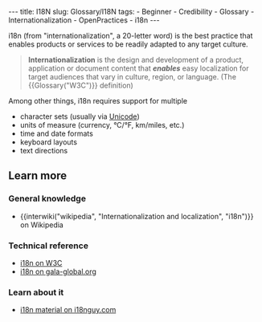 --- title: I18N slug: Glossary/I18N tags: - Beginner - Credibility - Glossary - Internationalization - OpenPractices - i18n ---

i18n (from "internationalization", a 20-letter word) is the best practice that enables products or services to be readily adapted to any target culture.

> **Internationalization** is the design and development of a product, application or document content that ***enables*** easy localization for target audiences that vary in culture, region, or language. (The {{Glossary("W3C")}} definition)

Among other things, i18n requires support for multiple

-   character sets (usually via [Unicode](https://searchcio-midmarket.techtarget.com/definition/Unicode))
-   units of measure (currency, °C/°F, km/miles, etc.)
-   time and date formats
-   keyboard layouts
-   text directions

Learn more
----------

### General knowledge

-   {{interwiki("wikipedia", "Internationalization and localization", "i18n")}} on Wikipedia

### Technical reference

-   [i18n on W3C](https://www.w3.org/International/questions/qa-i18n.en#Internationalization)
-   [i18n on gala-global.org](https://www.gala-global.org/what-internationalization)

### Learn about it

-   [i18n material on i18nguy.com](http://www.i18nguy.com/)
